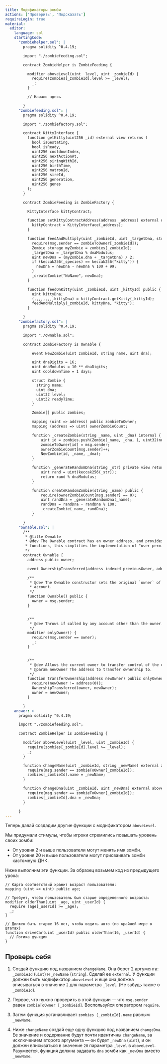 ```yaml
---
title: Модификаторы зомби
actions: ['Проверить', 'Подсказать']
requireLogin: true
material:
  editor:
    language: sol
    startingCode:
      "zombiehelper.sol": |
        pragma solidity ^0.4.19;

        import "./zombiefeeding.sol";

        contract ZombieHelper is ZombieFeeding {

          modifier aboveLevel(uint _level, uint _zombieId) {
            require(zombies[_zombieId].level >= _level);
            _;
          }

          // Начало здесь

        }
      "zombiefeeding.sol": |
        pragma solidity ^0.4.19;

        import "./zombiefactory.sol";

        contract KittyInterface {
          function getKitty(uint256 _id) external view returns (
            bool isGestating,
            bool isReady,
            uint256 cooldownIndex,
            uint256 nextActionAt,
            uint256 siringWithId,
            uint256 birthTime,
            uint256 matronId,
            uint256 sireId,
            uint256 generation,
            uint256 genes
          );
        }

        contract ZombieFeeding is ZombieFactory {

          KittyInterface kittyContract;

          function setKittyContractAddress(address _address) external onlyOwner {
            kittyContract = KittyInterface(_address);
          }

          function feedAndMultiply(uint _zombieId, uint _targetDna, string _species) public {
            require(msg.sender == zombieToOwner[_zombieId]);
            Zombie storage myZombie = zombies[_zombieId];
            _targetDna = _targetDna % dnaModulus;
            uint newDna = (myZombie.dna + _targetDna) / 2;
            if (keccak256(_species) == keccak256("kitty")) {
              newDna = newDna - newDna % 100 + 99;
            }
            _createZombie("NoName", newDna);
          }

          function feedOnKitty(uint _zombieId, uint _kittyId) public {
            uint kittyDna;
            (,,,,,,,,,kittyDna) = kittyContract.getKitty(_kittyId);
            feedAndMultiply(_zombieId, kittyDna, "kitty");
          }

        }
      "zombiefactory.sol": |
        pragma solidity ^0.4.19;

        import "./ownable.sol";

        contract ZombieFactory is Ownable {

            event NewZombie(uint zombieId, string name, uint dna);

            uint dnaDigits = 16;
            uint dnaModulus = 10 ** dnaDigits;
            uint cooldownTime = 1 days;

            struct Zombie {
              string name;
              uint dna;
              uint32 level;
              uint32 readyTime;
            }

            Zombie[] public zombies;

            mapping (uint => address) public zombieToOwner;
            mapping (address => uint) ownerZombieCount;

            function _createZombie(string _name, uint _dna) internal {
                uint id = zombies.push(Zombie(_name, _dna, 1, uint32(now + cooldownTime))) - 1;
                zombieToOwner[id] = msg.sender;
                ownerZombieCount[msg.sender]++;
                NewZombie(id, _name, _dna);
            }

            function _generateRandomDna(string _str) private view returns (uint) {
                uint rand = uint(keccak256(_str));
                return rand % dnaModulus;
            }

            function createRandomZombie(string _name) public {
                require(ownerZombieCount[msg.sender] == 0);
                uint randDna = _generateRandomDna(_name);
                randDna = randDna - randDna % 100;
                _createZombie(_name, randDna);
            }

        }
      "ownable.sol": |
        /**
         * @title Ownable
         * @dev The Ownable contract has an owner address, and provides basic authorization control
         * functions, this simplifies the implementation of "user permissions".
         */
        contract Ownable {
          address public owner;

          event OwnershipTransferred(address indexed previousOwner, address indexed newOwner);

          /**
           * @dev The Ownable constructor sets the original `owner` of the contract to the sender
           * account.
           */
          function Ownable() public {
            owner = msg.sender;
          }


          /**
           * @dev Throws if called by any account other than the owner.
           */
          modifier onlyOwner() {
            require(msg.sender == owner);
            _;
          }


          /**
           * @dev Allows the current owner to transfer control of the contract to a newOwner.
           * @param newOwner The address to transfer ownership to.
           */
          function transferOwnership(address newOwner) public onlyOwner {
            require(newOwner != address(0));
            OwnershipTransferred(owner, newOwner);
            owner = newOwner;
          }

        }
    answer: >
      pragma solidity ^0.4.19;

      import "./zombiefeeding.sol";

      contract ZombieHelper is ZombieFeeding {

        modifier aboveLevel(uint _level, uint _zombieId) {
          require(zombies[_zombieId].level >= _level);
          _;
        }

        function changeName(uint _zombieId, string _newName) external aboveLevel(2, _zombieId) {
          require(msg.sender == zombieToOwner[_zombieId]);
          zombies[_zombieId].name = _newName;
        }

        function changeDna(uint _zombieId, uint _newDna) external aboveLevel(20, _zombieId) {
          require(msg.sender == zombieToOwner[_zombieId]);
          zombies[_zombieId].dna = _newDna;
        }

      }
---
```


Теперь давай создадим другие функции с модификатором `aboveLevel`.

Мы придумали стимулы, чтобы игроки стремились повышать уровень своих зомби:

- От уровня 2 и выше пользователи могут менять имя зомби.
- От уровня 20 и выше пользователи могут присваивать зомби кастомную ДНК.

Ниже выполним эти функции. За образец возьмем код из предыдущего урока:

```
// Карта соответствий хранит возраст пользователя:
mapping (uint => uint) public age;

// Требует, чтобы пользователь был старше определенного возраста:
modifier olderThan(uint _age, uint _userId) {
  require (age[_userId] >= _age);
  _;
}

// Должен быть старше 16 лет, чтобы водить авто (по крайней мере в Штатах)
function driveCar(uint _userId) public olderThan(16, _userId) {
  // Логика функции
}
```

## Проверь себя

1. Создай функцию под названием `changeName`. Она берет 2 аргумента: `_zombieId` (`uint`) и `_newName` (`string`). Сделай ее `external`. У функции должен быть модификатор `aboveLevel` и еще она должна вписываться в значение `2` для параметра `_level`. (Не забудь  также о `_zombieId`).

2. Первое, что нужно проверить в этой функции — что `msg.sender` равен `zombieToOwner [_zombieId]`. Воспользуйся оператором `require`.

3. Затем функция устанавливает `zombies [_zombieId].name` равным `_newName`.

4. Ниже `changeName` создай еще одну функцию под названием `changeDna`. Ее значение и содержание будут почти идентичны `changeName`, за исключением второго аргумента — он будет `_newDna` (`uint`), и он должен вписываться в значение `20` параметра `_level` в `aboveLevel`. Разумеется, функция должна задавать `dna` зомби как `_newDna` вместо `_newName`.
